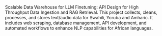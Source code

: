 Scalable Data Warehouse for LLM Finetuning: API Design for High Throughput Data Ingestion and RAG Retrieval. 
This project collects, cleans, processes, and stores text/audio data for Swahili, Yoruba and Amharic. It includes web scraping, database management, API development, and automated workflows to enhance NLP capabilities for African languages.